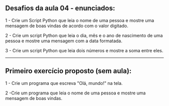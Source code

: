 ## Desafios da aula 04 - enunciados:

1 - Crie um Script Python que leia o nome de uma pessoa e mostre uma mensagem de boas vindas de acordo com o valor digitado.

2 - Crie um script Python que leia o dia, mês e o ano de nascimento de uma pessoa e mostre uma mensagem com a data formatada.

3 - Crie um script Python que leia dois números e mostre a soma entre eles.

---

## Primeiro exercício proposto (sem aula):

1 - Crie um programa que escreva "Olá, mundo!" na tela.


2 -Crie um programa que leia o nome de uma pessoa e mostre uma mensagem de boas vindas.
